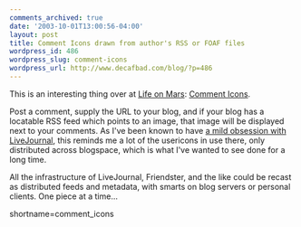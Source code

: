 ```yaml
---
comments_archived: true
date: '2003-10-01T13:00:56-04:00'
layout: post
title: Comment Icons drawn from author's RSS or FOAF files
wordpress_id: 486
wordpress_slug: comment-icons
wordpress_url: http://www.decafbad.com/blog/?p=486
---
```

<p>
This is an interesting thing over at
<a href="http://kasei.evilfunhouse.com/blog/">Life on Mars</a>:
<a href="http://kasei.evilfunhouse.com/blog/archives/2003/09/30/icons">Comment Icons</a>.
</p>
<p>
Post a comment, supply the URL to your blog, and if your
blog has a locatable RSS feed which points to an image,
that image will be displayed next to your comments.  As I've
been known to have <a href="http://www.decafbad.com/blog.cgi/?q=livejournal">a mild obsession with LiveJournal</a>, this reminds
me a lot of the usericons in use there, only distributed
across blogspace, which is what I've wanted to see done for a
long time.
</p>
<p>
All the infrastructure of LiveJournal,
Friendster, and the like could be recast as distributed
feeds and metadata, with smarts on blog servers or
personal clients.  One piece at a time...
</p>
<!--more-->
shortname=comment_icons
